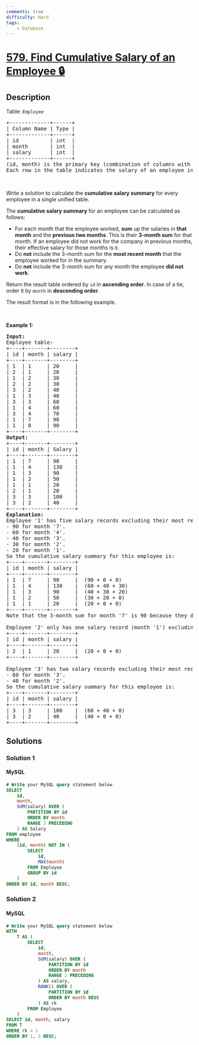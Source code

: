 ```yaml
---
comments: true
difficulty: Hard
tags:
    - Database
---
```


<!-- problem:start -->

# [579. Find Cumulative Salary of an Employee 🔒](https://leetcode.com/problems/find-cumulative-salary-of-an-employee)

## Description

<!-- description:start -->

<p>Table: <code>Employee</code></p>

<pre>
+-------------+------+
| Column Name | Type |
+-------------+------+
| id          | int  |
| month       | int  |
| salary      | int  |
+-------------+------+
(id, month) is the primary key (combination of columns with unique values) for this table.
Each row in the table indicates the salary of an employee in one month during the year 2020.
</pre>

<p>&nbsp;</p>

<p>Write a solution&nbsp;to calculate the <strong>cumulative salary summary</strong> for every employee in a single unified table.</p>

<p>The <strong>cumulative salary summary</strong> for an employee can be calculated as follows:</p>

<ul>
	<li>For each month that the employee worked, <strong>sum</strong> up the salaries in <strong>that month</strong> and the <strong>previous two months</strong>. This is their <strong>3-month sum</strong> for that month. If an employee did not work for the company in previous months, their effective salary for those months is <code>0</code>.</li>
	<li>Do <strong>not</strong> include the 3-month sum for the <strong>most recent month</strong> that the employee worked for in the summary.</li>
	<li>Do <strong>not</strong> include the 3-month sum for any month the employee <strong>did not work</strong>.</li>
</ul>

<p>Return the result table ordered by <code>id</code> in <strong>ascending order</strong>. In case of a tie, order it by <code>month</code> in <strong>descending order</strong>.</p>

<p>The result format is in the following example.</p>

<p>&nbsp;</p>
<p><strong class="example">Example 1:</strong></p>

<pre>
<strong>Input:</strong> 
Employee table:
+----+-------+--------+
| id | month | salary |
+----+-------+--------+
| 1  | 1     | 20     |
| 2  | 1     | 20     |
| 1  | 2     | 30     |
| 2  | 2     | 30     |
| 3  | 2     | 40     |
| 1  | 3     | 40     |
| 3  | 3     | 60     |
| 1  | 4     | 60     |
| 3  | 4     | 70     |
| 1  | 7     | 90     |
| 1  | 8     | 90     |
+----+-------+--------+
<strong>Output:</strong> 
+----+-------+--------+
| id | month | Salary |
+----+-------+--------+
| 1  | 7     | 90     |
| 1  | 4     | 130    |
| 1  | 3     | 90     |
| 1  | 2     | 50     |
| 1  | 1     | 20     |
| 2  | 1     | 20     |
| 3  | 3     | 100    |
| 3  | 2     | 40     |
+----+-------+--------+
<strong>Explanation:</strong> 
Employee &#39;1&#39; has five salary records excluding their most recent month &#39;8&#39;:
- 90 for month &#39;7&#39;.
- 60 for month &#39;4&#39;.
- 40 for month &#39;3&#39;.
- 30 for month &#39;2&#39;.
- 20 for month &#39;1&#39;.
So the cumulative salary summary for this employee is:
+----+-------+--------+
| id | month | salary |
+----+-------+--------+
| 1  | 7     | 90     |  (90 + 0 + 0)
| 1  | 4     | 130    |  (60 + 40 + 30)
| 1  | 3     | 90     |  (40 + 30 + 20)
| 1  | 2     | 50     |  (30 + 20 + 0)
| 1  | 1     | 20     |  (20 + 0 + 0)
+----+-------+--------+
Note that the 3-month sum for month &#39;7&#39; is 90 because they did not work during month &#39;6&#39; or month &#39;5&#39;.

Employee &#39;2&#39; only has one salary record (month &#39;1&#39;) excluding their most recent month &#39;2&#39;.
+----+-------+--------+
| id | month | salary |
+----+-------+--------+
| 2  | 1     | 20     |  (20 + 0 + 0)
+----+-------+--------+

Employee &#39;3&#39; has two salary records excluding their most recent month &#39;4&#39;:
- 60 for month &#39;3&#39;.
- 40 for month &#39;2&#39;.
So the cumulative salary summary for this employee is:
+----+-------+--------+
| id | month | salary |
+----+-------+--------+
| 3  | 3     | 100    |  (60 + 40 + 0)
| 3  | 2     | 40     |  (40 + 0 + 0)
+----+-------+--------+
</pre>

<!-- description:end -->

## Solutions

<!-- solution:start -->

### Solution 1

<!-- tabs:start -->

#### MySQL

```sql
# Write your MySQL query statement below
SELECT
    id,
    month,
    SUM(salary) OVER (
        PARTITION BY id
        ORDER BY month
        RANGE 2 PRECEDING
    ) AS Salary
FROM employee
WHERE
    (id, month) NOT IN (
        SELECT
            id,
            MAX(month)
        FROM Employee
        GROUP BY id
    )
ORDER BY id, month DESC;
```

<!-- tabs:end -->

<!-- solution:end -->

<!-- solution:start -->

### Solution 2

<!-- tabs:start -->

#### MySQL

```sql
# Write your MySQL query statement below
WITH
    T AS (
        SELECT
            id,
            month,
            SUM(salary) OVER (
                PARTITION BY id
                ORDER BY month
                RANGE 2 PRECEDING
            ) AS salary,
            RANK() OVER (
                PARTITION BY id
                ORDER BY month DESC
            ) AS rk
        FROM Employee
    )
SELECT id, month, salary
FROM T
WHERE rk > 1
ORDER BY 1, 2 DESC;
```

<!-- tabs:end -->

<!-- solution:end -->

<!-- problem:end -->
